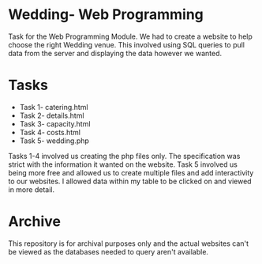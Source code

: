 # Wedding- Web Programming
Task for the Web Programming Module. We had to create a website to help choose the right Wedding venue. This involved using SQL queries to pull data from the server and displaying the data however we wanted.

# Tasks
* Task 1- catering.html
* Task 2- details.html
* Task 3- capacity.html
* Task 4- costs.html
* Task 5- wedding.php

Tasks 1-4 involved us creating the php files only. The specification was strict with the information it wanted on the website.
Task 5 involved us being more free and allowed us to create multiple files and add interactivity to our websites. I allowed data within my table to be clicked on and viewed in more detail.

# Archive
This repository is for archival purposes only and the actual websites can't be viewed as the databases needed to query aren't available.
